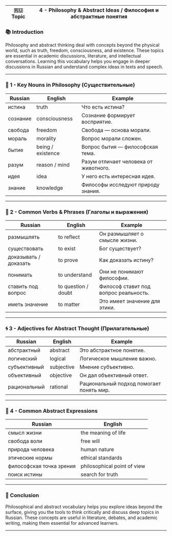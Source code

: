 
|🇷🇺 Topic|4 - Philosophy & Abstract Ideas / Философия и абстрактные понятия|
|---|---|

### 📚 Introduction

Philosophy and abstract thinking deal with concepts beyond the physical world, such as truth, freedom, consciousness, and existence. These topics are essential in academic discussions, literature, and intellectual conversations. Learning this vocabulary helps you engage in deeper discussions in Russian and understand complex ideas in texts and speech.

---

### 🧠 1 - Key Nouns in Philosophy (Существительные)

|Russian|English|Example|
|---|---|---|
|истина|truth|Что есть истина?|
|сознание|consciousness|Сознание формирует восприятие.|
|свобода|freedom|Свобода — основа морали.|
|мораль|morality|Вопрос морали сложен.|
|бытие|being / existence|Вопрос бытия — философская тема.|
|разум|reason / mind|Разум отличает человека от животного.|
|идея|idea|У него есть интересная идея.|
|знание|knowledge|Философы исследуют природу знания.|

---

### 💬 2 - Common Verbs & Phrases (Глаголы и выражения)

|Russian|English|Example|
|---|---|---|
|размышлять|to reflect|Он размышляет о смысле жизни.|
|существовать|to exist|Бог существует?|
|доказывать / доказать|to prove|Как доказать истину?|
|понимать|to understand|Они не понимают философии.|
|ставить под вопрос|to question / doubt|Философ ставит под вопрос реальность.|
|иметь значение|to matter|Это имеет значение для этики.|

---

### 🌀 3 - Adjectives for Abstract Thought (Прилагательные)

|Russian|English|Example|
|---|---|---|
|абстрактный|abstract|Это абстрактное понятие.|
|логический|logical|Логическое мышление важно.|
|субъективный|subjective|Мнение субъективно.|
|объективный|objective|Он дал объективный ответ.|
|рациональный|rational|Рациональный подход помогает понять мир.|

---

### 📌 4 - Common Abstract Expressions

|Russian|English|
|---|---|
|смысл жизни|the meaning of life|
|свобода воли|free will|
|природа человека|human nature|
|этические нормы|ethical standards|
|философская точка зрения|philosophical point of view|
|поиск истины|search for truth|

---

### 🎯 Conclusion

Philosophical and abstract vocabulary helps you explore ideas beyond the surface, giving you the tools to think critically and discuss deep topics in Russian. These concepts are useful in literature, debates, and academic writing, making them essential for advanced learners.

---
